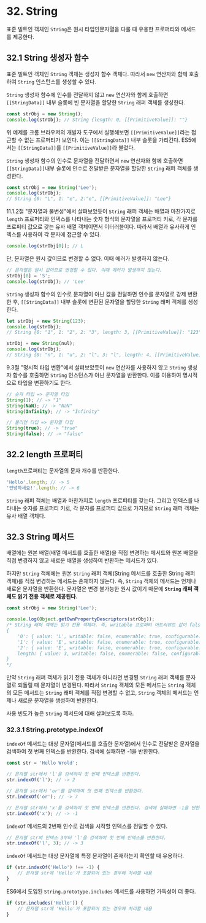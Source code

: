 # 32. String

표준 빌트인 객체인 `String`은 원시 타입인문자열을 다룰 때 유용한 프로퍼티와 메서드를 제공한다.

## 32.1 String 생성자 함수

표준 빌트인 객체인 `String` 객체는 생성자 함수 객체다. 따라서 `new` 연산자와 함께 호출하여 `String` 인스턴스를 생성할 수 있다.

`String` 생성자 함수에 인수를 전달하지 않고 `new` 연산자와 함께 호출하면 `[[StringData]]` 내부 슬롯에 빈 문자열을 할당한 `String` 래퍼 객체를 생성한다.

```javascript
const strObj = new String();
console.log(strObj); // String {length: 0, [[PrimitiveValue]]: ""}
```

위 예제를 크롬 브라우저의 개발자 도구에서 실행해보면 `[[PrimitiveValue]]`라는 접근할 수 없는 프로퍼티가 보인다. 이는 `[[StringData]]` 내부 슬롯을 가리킨다. ES5에서는 `[[StringData]]`를 `[[PrimitiveValue]]`라 불렀다. 

`String` 생성자 함수의 인수로 문자열을 전달하면서 `new` 연산자와 함께 호출하면 `[[StringData]]`내부 슬롯에 인수로 전달받은 문자열을 할당한 `String` 래퍼 객체를 생성한다.

```javascript
const strObj = new String('Lee');
console.log(strObj); 
// String {0: "L", 1: "e", 2:"e", [[PrimitiveValue]]: "Lee"}
```

11.1.2절 "문자열과 불변성"에서 살펴보았듯이 `String` 래퍼 객체는 배열과 마찬가지로 `length` 프로퍼티와 인덱스를 나타내는 숫자 형식의 문자열을 프로퍼티 키로, 각 문자를 프로퍼티 값으로 갖는 유사 배열 객체이면서 이터러블이다. 따라서 배열과 유사하게 인덱스를 사용하여 각 문자에 접근할 수 있다.

```javascript
console.log(strObj[0]); // L
```

단, 문자열은 원시 값이므로 변경할 수 없다. 이때 에러가 발생하지 않는다. 

```javascript
// 문자열은 원시 값이므로 변경할 수 없다. 이때 에러가 발생하지 않는다. 
strObj[0] = 'S';
console.log(strObj); // 'Lee'
```

`String` 생성자 함수의 인수로 문자열이 아닌 값을 전달하면 인수를 문자열로 강제 변환한 후, `[[StringData]]` 내부 슬롯에 변환된 문자열을 할당한 `String` 래퍼 객체를 생성한다.

```javascript
let strObj = new String(123);
console.log(strObj);
// String {0: "1", 1: "2", 2: "3", length: 3, [[PrimitiveValue]]: "123"}

strObj = new String(nul);
console.log(strObj);
// String {0: "n", 1: "u", 2: "l", 3: "l", length: 4, [[PrimitiveValue]]: "null"}
```

9.3절 "명시적 타입 변환"에서 살펴보았듯이 `new` 연산자를 사용하지 않고 `String` 생성자 함수를 호출하면 `String` 인스턴스가 아닌 문자열을 반환한다. 이를 이용하여 명시적으로 타입을 변환하기도 한다.

```javascript
// 숫자 타입 => 문자열 타입
String(1); // -> "1"
String(NaN); // -> "NaN"
String(Infinity); // -> "Infinity"

// 불리언 타입 => 문자열 타입
String(true); // -> "true"
String(false); // -> "false"
```

## 32.2 length 프로퍼티

`length`프로퍼티는 문자열의 문자 개수를 반환한다.

```javascript
'Hello'.length; // -> 5
'안녕하세요!'.length; // -> 6
```

`String` 래퍼 객체는 배열과 마찬가지로 `length` 프로퍼티를 갖는다. 그리고 인덱스를 나타내는 숫자를 프로퍼티 키로, 각 문자를 프로퍼티 값으로 가지므로 `String` 래퍼 객체는 유사 배열 객체다.

## 32.3 String 메서드

배열에는 원본 배열(배열 메서드를 호출한 배열)을 직접 변경하는 메서드와 원본 배열을 직접 변경하지 않고 새로운 배열을 생성하여 반환하는 메서드가 있다.

하지만 `String` 객체에는 원본 `String` 래퍼 객체(String 메서드를 호출한 String 래퍼 객체)를 직접 변경하는 메서드는 존재하지 않는다. 즉, `String` 객체의 메서드는 언제나 새로운 문자열을 반환한다. 문자열은 변경 불가능한 원시 값이기 때문에 **`String` 래퍼 객체도 읽기 전용 객체로 제공된다.**

```javascript
const strObj = new String('Lee'); 

console.log(Object.getOwnPropertyDescriptors(strObj));
/* String 래퍼 객체는 읽기 전용 객체다. 즉, writable 프로퍼티 어트리뷰트 값이 false다.
{
	'0': { value: 'L', writable: false, enumerable: true, configurable: false },
	'1': { value: 'E', writable: false, enumerable: true, configurable: false },
	'2': { value: 'E', writable: false, enumerable: true, configurable: false },
	length: { value: 3, writable: false, enumerable: false, configurable: false },
}
*/
```

만약 `String` 래퍼 객체가 읽기 전용 객체가 아니라면 변경된 `String` 래퍼 객체를 문자열로 되돌릴 때 문자열이 변경된다. 따라서 `String` 객체의 모든 메서드는 `String` 객체의 모든 메서드는 `String` 래퍼 객체를 직접 변경할 수 없고, `String` 객체의 메서드는 언제나 새로운 문자열을 생성하여 반환한다.

사용 빈도가 높은 `String` 메서드에 대해 살펴보도록 하자.

### 32.3.1 String.prototype.indexOf

`indexOf` 메서드는 대상 문자열(메서드를 호출한 문자열)에서 인수로 전달받은 문자열을 검색하여 첫 번째 인덱스를 반환한다. 검색에 실패하면 -1을 반환한다.

```javascript
const str = 'Hello Wrold';

// 문자열 str에서 'l'을 검색하여 첫 번째 인덱스를 반환한다.
str.indexOf('l'); // -> 2

// 문자열 str에서 'or'를 검색하여 첫 번째 인덱스를 반환한다.
str.indexOf('or'); // -> 7

// 문자열 str에서 'x'를 검색하여 첫 번째 인덱스를 반환한다. 검색에 실패하면 -1을 반환한다.
str.indexOf('x'); // -> -1
```

`indexOf` 메서드의 2번째 인수로 검색을 시작할 인덱스를 전달할 수 있다.

```javascript
// 문자열 str의 인덱스 3부터 'l'을 검색하여 첫 번째 인덱스를 반환한다.
str.indexOf('l', 3); // -> 3
```

`indexOf` 메서드는 대상 문자열에 특정 문자열이 존재하는지 확인할 때 유용하다.

```javascript
if (str.indexOf('Hello') !== -1) {
    // 문자열 str에 'Hello'가 포함되어 있는 경우에 처리할 내용
}
```

ES6에서 도입된 `String.prototype.includes` 메서드를 사용하면 가독성이 더 좋다.

```javascript
if (str.includes('Hello')) {
    // 문자열 str에 'Hello'가 포함되어 있는 경우에 처리할 내용
}
```

